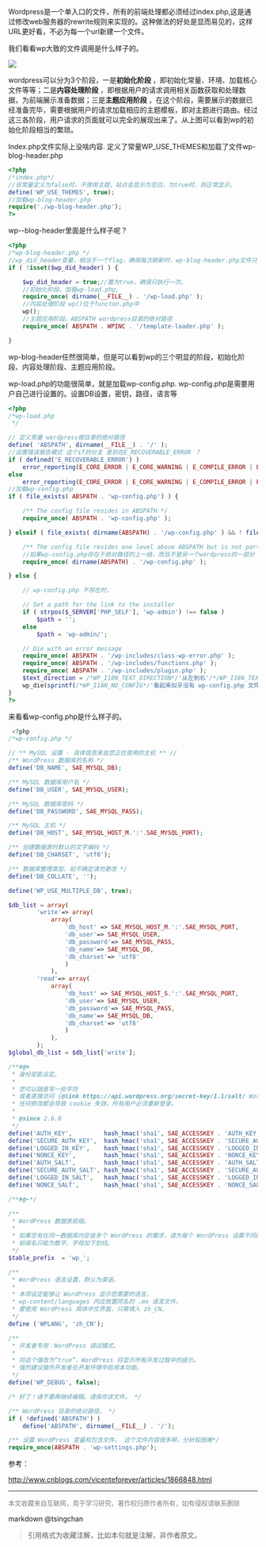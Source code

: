 


 Wordpress是一个单入口的文件，所有的前端处理都必须经过index.php,这是通过修改web服务器的rewrite规则来实现的。这种做法的好处是显而易见的，这样URL更好看，不必为每一个url新建一个文件。

 我们看看wp大致的文件调用是什么样子的。

 ![](https://img-my.csdn.net/uploads/201210/03/1349271036_9698.gif)

 wordpress可以分为3个阶段，一是**初始化阶段** ，即初始化常量、环境、加载核心文件等等；二是**内容处理阶段** ，即根据用户的请求调用相关函数获取和处理数据，为前端展示准备数据；三是**主题应用阶段** ，在这个阶段，需要展示的数据已经准备完毕，需要根据用户的请求加载相应的主题模板，即对主题进行路由。经过这三各阶段，用户请求的页面就可以完全的展现出来了。从上图可以看到wp的初始化阶段相当的繁琐。

 Index.php文件实际上没啥内容. 定义了常量WP\_USE\_THEMES和加载了文件wp-blog-header.php



```php
<?php
/*index.php*/
//该常量定义为false时，不使用主题，站点会显示为空白，为true时，则正常显示。
define('WP_USE_THEMES', true);
//加载wp-blog-header.php
require('./wp-blog-header.php');
?>
```

 wp--blog-header里面是什么样子呢？ 



```php
<?php
/*wp-blog-header.php */
//wp_did_header变量，相当于一个flag，确保每次刷新时，wp-blog-header.php文件只执行一次。
if ( !isset($wp_did_header) ) {

	$wp_did_header = true;//置为true，确保只执行一次。
	//初始化阶段。加载wp-load.php,
	require_once( dirname(__FILE__) . '/wp-load.php' );
	//内容处理阶段 wp()位于functon.php中
	wp();
	//主题应用阶段。ABSPATH wordpress目录的绝对路径
	require_once( ABSPATH . WPINC . '/template-loader.php' );

}
```

 wp-blog-header任然很简单，但是可以看到wp的三个明显的阶段，初始化阶段、内容处理阶段、主题应用阶段。  
  
 wp-load.php的功能很简单，就是加载wp-config.php. wp-config.php是需要用户自己进行设置的。设置DB设置，密钥，路径，语言等 



```php
<?php
/*wp-load.php
 */

// 定义常量 wordpress根目录的绝对路径 
define( 'ABSPATH', dirname(__FILE__) . '/' );
//设置错误报告模式 这个if的分支 差别在E_RECOVERABLE_ERROR ？
if ( defined('E_RECOVERABLE_ERROR') )
	error_reporting(E_CORE_ERROR | E_CORE_WARNING | E_COMPILE_ERROR | E_ERROR | E_WARNING | E_PARSE | E_USER_ERROR | E_USER_WARNING | E_RECOVERABLE_ERROR);
else
	error_reporting(E_CORE_ERROR | E_CORE_WARNING | E_COMPILE_ERROR | E_ERROR | E_WARNING | E_PARSE | E_USER_ERROR | E_USER_WARNING);
//加载wp-config.php
if ( file_exists( ABSPATH . 'wp-config.php') ) {

	/** The config file resides in ABSPATH */
	require_once( ABSPATH . 'wp-config.php' );

} elseif ( file_exists( dirname(ABSPATH) . '/wp-config.php' ) && ! file_exists( dirname(ABSPATH) . '/wp-settings.php' ) ) {

	/** The config file resides one level above ABSPATH but is not part of another install*/
	//如果wp-config.php存在于绝对路径的上一级，而且不是另一个wordpress的一部分
	require_once( dirname(ABSPATH) . '/wp-config.php' );

} else {

	// wp-config.php 不存在时，

	// Set a path for the link to the installer
	if ( strpos($_SERVER['PHP_SELF'], 'wp-admin') !== false )
		$path = '';
	else
		$path = 'wp-admin/';

	// Die with an error message
	require_once( ABSPATH . '/wp-includes/class-wp-error.php' );
	require_once( ABSPATH . '/wp-includes/functions.php' );
	require_once( ABSPATH . '/wp-includes/plugin.php' );
	$text_direction = /*WP_I18N_TEXT_DIRECTION*/'从左到右'/*/WP_I18N_TEXT_DIRECTION*/;
	wp_die(sprintf(/*WP_I18N_NO_CONFIG*/'看起来似乎没有 wp-config.php 文件。我们需要这个文件来让一切开始，可以查看<a href=\'http://codex.wordpress.org/Editing_wp-config.php\'>更多帮助</a>。 那么现在您可以通过这个 Web 界面创建一个 wp-config.php 文件，但并非所有主机都支持，安全的做法是手动创建。</p><p><a href=\'%ssetup-config.php\' class=\'button\'>试试创建一个配置文件</a>'/*/WP_I18N_NO_CONFIG*/, $path), /*WP_I18N_ERROR_TITLE*/'WordPress › 错误'/*/WP_I18N_ERROR_TITLE*/, array('text_direction' => $text_direction));
}
?>
```



来看看wp-config.php是什么样子的。



```php
 <?php
/*wp-config.php */

// ** MySQL 设置 - 具体信息来自您正在使用的主机 ** //
/** WordPress 数据库的名称 */
define('DB_NAME', SAE_MYSQL_DB);

/** MySQL 数据库用户名 */
define('DB_USER', SAE_MYSQL_USER);

/** MySQL 数据库密码 */
define('DB_PASSWORD', SAE_MYSQL_PASS);

/** MySQL 主机 */
define('DB_HOST', SAE_MYSQL_HOST_M.':'.SAE_MYSQL_PORT);

/** 创建数据表时默认的文字编码 */
define('DB_CHARSET', 'utf8');

/** 数据库整理类型。如不确定请勿更改 */
define('DB_COLLATE', '');

define('WP_USE_MULTIPLE_DB', true);

$db_list = array(
		'write'=> array(
			array(
				'db_host' => SAE_MYSQL_HOST_M.':'.SAE_MYSQL_PORT,
				'db_user'=> SAE_MYSQL_USER,
				'db_password'=> SAE_MYSQL_PASS,
				'db_name'=> SAE_MYSQL_DB,
				'db_charset'=> 'utf8'
				)
			),
		'read'=> array(
			array(
				'db_host' => SAE_MYSQL_HOST_S.':'.SAE_MYSQL_PORT,
				'db_user'=> SAE_MYSQL_USER,
				'db_password'=> SAE_MYSQL_PASS,
				'db_name'=> SAE_MYSQL_DB,
				'db_charset'=> 'utf8'
				)
			),
		);
$global_db_list = $db_list['write'];

/**#@+
 * 身份密匙设定。
 *
 * 您可以随意写一些字符
 * 或者直接访问 {@link https://api.wordpress.org/secret-key/1.1/salt/ WordPress.org 私钥生成服务}，
 * 任何修改都会导致 cookie 失效，所有用户必须重新登录。
 *
 * @since 2.6.0
 */
define('AUTH_KEY',         hash_hmac('sha1', SAE_ACCESSKEY . 'AUTH_KEY', SAE_SECRETKEY ));
define('SECURE_AUTH_KEY',  hash_hmac('sha1', SAE_ACCESSKEY . 'SECURE_AUTH_KEY', SAE_SECRETKEY ));
define('LOGGED_IN_KEY',    hash_hmac('sha1', SAE_ACCESSKEY . 'LOGGED_IN_KEY', SAE_SECRETKEY ));
define('NONCE_KEY',        hash_hmac('sha1', SAE_ACCESSKEY . 'NONCE_KEY', SAE_SECRETKEY ));
define('AUTH_SALT',        hash_hmac('sha1', SAE_ACCESSKEY . 'AUTH_SALT', SAE_SECRETKEY ));
define('SECURE_AUTH_SALT', hash_hmac('sha1', SAE_ACCESSKEY . 'SECURE_AUTH_SALT', SAE_SECRETKEY ));
define('LOGGED_IN_SALT',   hash_hmac('sha1', SAE_ACCESSKEY . 'LOGGED_IN_SALT', SAE_SECRETKEY ));
define('NONCE_SALT',       hash_hmac('sha1', SAE_ACCESSKEY . 'NONCE_SALT', SAE_SECRETKEY ));

/**#@-*/

/**
 * WordPress 数据表前缀。
 *
 * 如果您有在同一数据库内安装多个 WordPress 的需求，请为每个 WordPress 设置不同的数据表前缀。
 * 前缀名只能为数字、字母加下划线。
 */
$table_prefix  = 'wp_';

/**
 * WordPress 语言设置，默认为英语。
 *
 * 本项设定能够让 WordPress 显示您需要的语言。
 * wp-content/languages 内应放置同名的 .mo 语言文件。
 * 要使用 WordPress 简体中文界面，只需填入 zh_CN。
 */
define ('WPLANG', 'zh_CN');

/**
 * 开发者专用：WordPress 调试模式。
 *
 * 将这个值改为“true”，WordPress 将显示所有开发过程中的提示。
 * 强烈建议插件开发者在开发环境中启用本功能。
 */
define('WP_DEBUG', false);

/* 好了！请不要再继续编辑。请保存该文件。 */

/** WordPress 目录的绝对路径。 */
if ( !defined('ABSPATH') )
	define('ABSPATH', dirname(__FILE__) . '/');

/** 设置 WordPress 变量和包含文件。 这个文件内容很多啊，分析较困难*/
require_once(ABSPATH . 'wp-settings.php');
```


参考：

http://www.cnblogs.com/vicenteforever/articles/1866848.html


----
<font size=2 color='grey'>本文收藏来自互联网，用于学习研究，著作权归原作者所有，如有侵权请联系删除</font>

markdown @tsingchan 

> 引用格式为收藏注解，比如本句就是注解，非作者原文。
